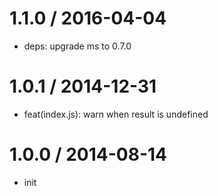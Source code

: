
1.1.0 / 2016-04-04
==================

  * deps: upgrade ms to 0.7.0

1.0.1 / 2014-12-31
==================

  * feat(index.js): warn when result is undefined

1.0.0 / 2014-08-14
==================

  * init
